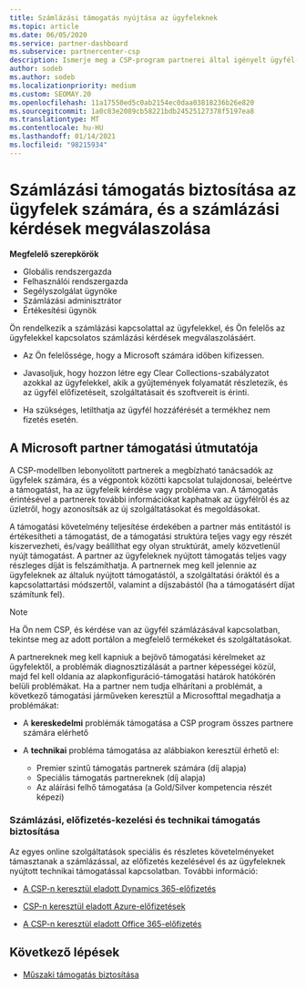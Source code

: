 ```yaml
---
title: Számlázási támogatás nyújtása az ügyfeleknek
ms.topic: article
ms.date: 06/05/2020
ms.service: partner-dashboard
ms.subservice: partnercenter-csp
description: Ismerje meg a CSP-program partnerei által igényelt ügyfél-számlázási támogatást. Ide tartozik az ügyfél számlázási kapcsolatának tulajdonosa és a számlázási kérdések megválaszolása.
author: sodeb
ms.author: sodeb
ms.localizationpriority: medium
ms.custom: SEOMAY.20
ms.openlocfilehash: 11a17550ed5c0ab2154ec0daa03818236b26e820
ms.sourcegitcommit: 1a0c83e2089cb58221bdb24525127378f5197ea8
ms.translationtype: MT
ms.contentlocale: hu-HU
ms.lasthandoff: 01/14/2021
ms.locfileid: "98215934"
---
```

# <a name="provide-billing-support-for-your-customers-and-help-answer-their-billing-questions"></a>Számlázási támogatás biztosítása az ügyfelek számára, és a számlázási kérdések megválaszolása


**Megfelelő szerepkörök**

- Globális rendszergazda
- Felhasználói rendszergazda
- Segélyszolgálat ügynöke
- Számlázási adminisztrátor
- Értékesítési ügynök

Ön rendelkezik a számlázási kapcsolattal az ügyfelekkel, és Ön felelős az ügyfelekkel kapcsolatos számlázási kérdések megválaszolásáért.

- Az Ön felelőssége, hogy a Microsoft számára időben kifizessen.

- Javasoljuk, hogy hozzon létre egy Clear Collections-szabályzatot azokkal az ügyfelekkel, akik a gyűjtemények folyamatát részletezik, és az ügyfél előfizetéseit, szolgáltatásait és szoftvereit is érinti.

- Ha szükséges, letilthatja az ügyfél hozzáférését a termékhez nem fizetés esetén.

## <a name="microsoft-partner-support-guidance"></a>A Microsoft partner támogatási útmutatója

A CSP-modellben lebonyolított partnerek a megbízható tanácsadók az ügyfelek számára, és a végpontok közötti kapcsolat tulajdonosai, beleértve a támogatást, ha az ügyfeleik kérdése vagy probléma van. A támogatás érintésével a partnerek további információkat kaphatnak az ügyfélről és az üzletről, hogy azonosítsák az új szolgáltatásokat és megoldásokat.

A támogatási követelmény teljesítése érdekében a partner más entitástól is értékesítheti a támogatást, de a támogatási struktúra teljes vagy egy részét kiszervezheti, és/vagy beállíthat egy olyan struktúrát, amely közvetlenül nyújt támogatást.  A partner az ügyfeleknek nyújtott támogatás teljes vagy részleges díját is felszámíthatja. A partnernek meg kell jelennie az ügyfeleknek az általuk nyújtott támogatástól, a szolgáltatási óráktól és a kapcsolattartási módszertől, valamint a díjszabástól (ha a támogatásért díjat számítunk fel). 

>[!Note]
>Ha Ön nem CSP, és kérdése van az ügyfél számlázásával kapcsolatban, tekintse meg az adott portálon a megfelelő termékeket és szolgáltatásokat.

A partnereknek meg kell kapniuk a bejövő támogatási kérelmeket az ügyfelektől, a problémák diagnosztizálását a partner képességei közül, majd fel kell oldania az alapkonfiguráció-támogatási határok hatókörén belüli problémákat. Ha a partner nem tudja elhárítani a problémát, a következő támogatási járműveken keresztül a Microsofttal megadhatja a problémákat:

- A **kereskedelmi** problémák támogatása a CSP program összes partnere számára elérhető

- A **technikai** probléma támogatása az alábbiakon keresztül érhető el:

  - Premier szintű támogatás partnerek számára (díj alapja)
  - Speciális támogatás partnereknek (díj alapja)
  - Az aláírási felhő támogatása (a Gold/Silver kompetencia részét képezi)

### <a name="providing-billing-subscription-management-and-technical-support"></a>Számlázási, előfizetés-kezelési és technikai támogatás biztosítása 

Az egyes online szolgáltatások speciális és részletes követelményeket támasztanak a számlázással, az előfizetés kezelésével és az ügyfeleknek nyújtott technikai támogatással kapcsolatban. További információ:

- [A CSP-n keresztül eladott Dynamics 365-előfizetés](https://www.microsoftpartnercommunity.com/t5/CSP/Microsoft-Partner-Support-Guidance/m-p/5262#M30)

- [CSP-n keresztül eladott Azure-előfizetések](https://www.microsoftpartnercommunity.com/t5/CSP/Microsoft-Partner-Support-Guidance/m-p/5263#M31)

- [A CSP-n keresztül eladott Office 365-előfizetés](https://www.microsoftpartnercommunity.com/t5/CSP/Microsoft-Partner-Support-Guidance/m-p/5264#M32)
 
## <a name="next-steps"></a>Következő lépések

- [Műszaki támogatás biztosítása](provide-technical-support.md)